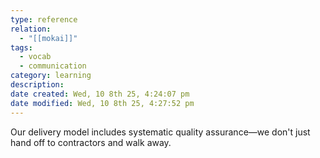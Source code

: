```yaml
---
type: reference
relation:
  - "[[mokai]]"
tags:
  - vocab
  - communication
category: learning
description:
date created: Wed, 10 8th 25, 4:24:07 pm
date modified: Wed, 10 8th 25, 4:27:52 pm
---
```

Our delivery model includes systematic quality assurance—we don't just hand off to contractors and walk away.
